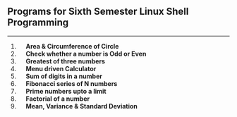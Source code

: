 ## Programs for Sixth Semester Linux Shell Programming

---

01. &emsp; **Area & Circumference of Circle**
02. &emsp; **Check whether a number is Odd or Even**
03. &emsp; **Greatest of three numbers**
04. &emsp; **Menu driven Calculator**
05. &emsp; **Sum of digits in a number**
06. &emsp; **Fibonacci series of N numbers**
07. &emsp; **Prime numbers upto a limit**
08. &emsp; **Factorial of a number**
09. &emsp; **Mean, Variance & Standard Deviation**